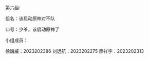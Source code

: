 第六组:


组名：该启动原神对不队


口号：少爷，该启动原神了


小组成员：

徐巍威：2023202386
刘远航：2023202275
廖祥宇：2023202313





















